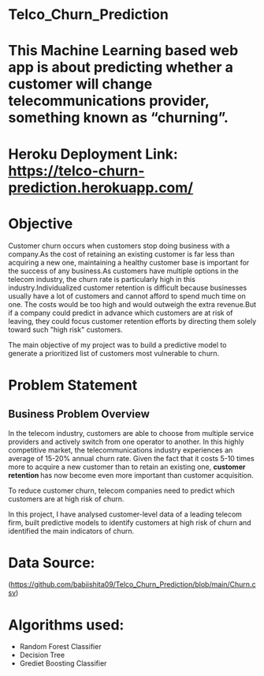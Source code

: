# Telco_Churn_Prediction

# This Machine Learning based web app is about predicting whether a customer will change telecommunications provider, something known as “churning”.

# Heroku Deployment Link: https://telco-churn-prediction.herokuapp.com/

# Objective

Customer churn occurs when customers stop doing business with a company.As the cost of retaining an existing customer is far less than acquiring a new one, maintaining a healthy customer base is important for the success of any business.As customers have multiple options in the telecom industry, the churn rate is particularly high in this industry.Individualized customer retention is difficult because businesses usually have a lot of customers and cannot afford to spend much time on one. The costs would be too high and would outweigh the extra revenue.But if a company could predict in advance which customers are at risk of leaving, they could focus customer retention efforts by directing them solely toward such "high risk" customers.

The main objective of my project was to build a predictive model to generate a prioritized list of customers most vulnerable to churn.

# Problem Statement
## Business Problem Overview

In the telecom industry, customers are able to choose from multiple service providers and actively switch from one operator to another. In this highly competitive market, the telecommunications industry experiences an average of 15-20% annual churn rate. Given the fact that it costs 5-10 times more to acquire a new customer than to retain an existing one, <b> customer retention </b> has now become even more important than customer acquisition.

To reduce customer churn, telecom companies need to predict which customers are at high risk of churn.

In this project, I have analysed customer-level data of a leading telecom firm, built predictive models to identify customers at high risk of churn and identified the main indicators of churn.

# Data Source:
(https://github.com/babiishita09/Telco_Churn_Prediction/blob/main/Churn.csv)

# Algorithms used:
* Random Forest Classifier
* Decision Tree 
* Grediet Boosting Classifier

